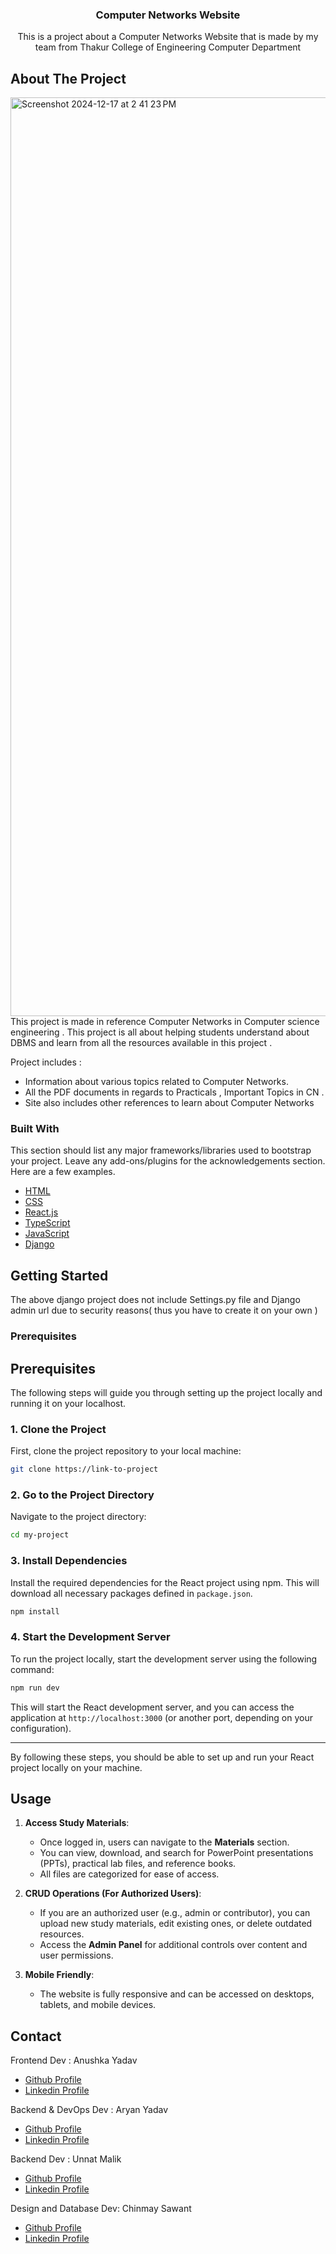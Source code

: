 
<h3 align="center">Computer Networks Website</h3>
<p align="center">
This is a project about a Computer Networks Website that is made by my team from Thakur College of Engineering Computer Department  


</p>
</div>

## About The Project
<img width="1470" alt="Screenshot 2024-12-17 at 2 41 23 PM" src="https://github.com/user-attachments/assets/5ba53a31-a275-43e1-9c7d-0b53427947b9" />



<br>
This project is made in reference Computer Networks in Computer science engineering . This project is all about helping students understand about DBMS and learn from all the resources available in this project . 

Project includes : 
- Information about various topics related to Computer Networks.
- All the PDF documents in regards to Practicals , Important Topics in CN .
- Site also includes other references to learn about Computer Networks

### Built With

This section should list any major frameworks/libraries used to bootstrap your project. Leave any add-ons/plugins for the acknowledgements section. Here are a few examples.

- [HTML](https://developer.mozilla.org/en-US/docs/Web/HTML)
- [CSS](https://developer.mozilla.org/en-US/docs/Web/CSS)
- [React.js](https://reactjs.org/)
- [TypeScript](https://www.typescriptlang.org/)
- [JavaScript](https://developer.mozilla.org/en-US/docs/Web/JavaScript)
- [Django](https://docs.djangoproject.com/en/5.1/)

## Getting Started

The above django project does not include Settings.py file and Django admin url due to security reasons( thus you have to create it on your own )
### Prerequisites


## Prerequisites

The following steps will guide you through setting up the project locally and running it on your localhost.

### 1. Clone the Project

First, clone the project repository to your local machine:

```bash
git clone https://link-to-project
```

### 2. Go to the Project Directory

Navigate to the project directory:

```bash
cd my-project
```

### 3. Install Dependencies

Install the required dependencies for the React project using npm. This will download all necessary packages defined in `package.json`.

```bash
npm install
```

### 4. Start the Development Server

To run the project locally, start the development server using the following command:

```bash
npm run dev
```

This will start the React development server, and you can access the application at `http://localhost:3000` (or another port, depending on your configuration).

---

By following these steps, you should be able to set up and run your React project locally on your machine. 

## Usage

1. **Access Study Materials**:
   - Once logged in, users can navigate to the **Materials** section.
   - You can view, download, and search for PowerPoint presentations (PPTs), practical lab files, and reference books.
   - All files are categorized for ease of access.

2. **CRUD Operations (For Authorized Users)**:
   - If you are an authorized user (e.g., admin or contributor), you can upload new study materials, edit existing ones, or delete outdated resources.
   - Access the **Admin Panel** for additional controls over content and user permissions.

3. **Mobile Friendly**:
   - The website is fully responsive and can be accessed on desktops, tablets, and mobile devices.

## Contact

 Frontend Dev : Anushka Yadav 
- <a href="https://github.com/GamerZone1006" target="_blank">  Github Profile</a> 
- <a href="https://linkedin.com/in/anushka-m-yadav" target="_blank">  Linkedin Profile</a> 

Backend & DevOps Dev : Aryan Yadav 
- <a href="https://github.com/aryanyadav-dev" target="_blank"> Github Profile</a> 
- <a href="https://linkedin.com/in/-aryanyadav" target="_blank">  Linkedin Profile</a> 

Backend Dev : Unnat Malik 
- <a href="https://github.com/UnnatMalik" target="_blank"> Github Profile</a> 
- <a href="https://linkedin.com/in/unnat-malik-2b90bb2b4" target="_blank"> Linkedin Profile</a> 

Design and Database Dev: Chinmay Sawant
- <a href="https://github.com/Chinmay-HS" target="_blank"> Github Profile</a> 
- <a href="https://www.linkedin.com/in/chinmay-sawant-8b3282266/" target="_blank"> Linkedin Profile</a> 
